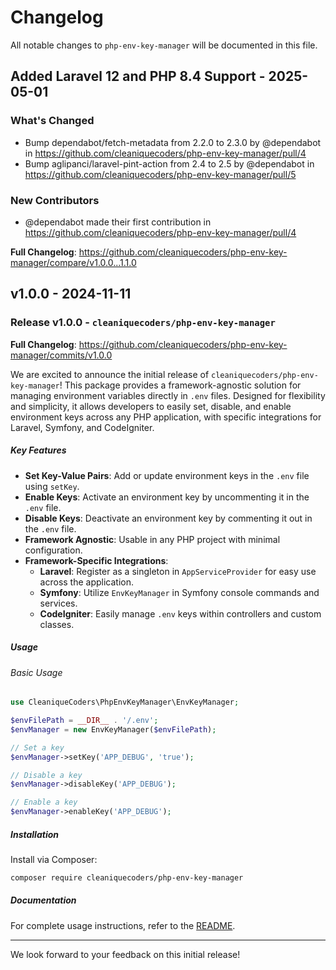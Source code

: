 # Changelog

All notable changes to `php-env-key-manager` will be documented in this file.

## Added Laravel 12 and PHP 8.4 Support - 2025-05-01

### What's Changed

* Bump dependabot/fetch-metadata from 2.2.0 to 2.3.0 by @dependabot in https://github.com/cleaniquecoders/php-env-key-manager/pull/4
* Bump aglipanci/laravel-pint-action from 2.4 to 2.5 by @dependabot in https://github.com/cleaniquecoders/php-env-key-manager/pull/5

### New Contributors

* @dependabot made their first contribution in https://github.com/cleaniquecoders/php-env-key-manager/pull/4

**Full Changelog**: https://github.com/cleaniquecoders/php-env-key-manager/compare/v1.0.0...1.1.0

## v1.0.0 - 2024-11-11

### Release v1.0.0 - `cleaniquecoders/php-env-key-manager`

**Full Changelog**: https://github.com/cleaniquecoders/php-env-key-manager/commits/v1.0.0

We are excited to announce the initial release of `cleaniquecoders/php-env-key-manager`! This package provides a framework-agnostic solution for managing environment variables directly in `.env` files. Designed for flexibility and simplicity, it allows developers to easily set, disable, and enable environment keys across any PHP application, with specific integrations for Laravel, Symfony, and CodeIgniter.

##### Key Features

- **Set Key-Value Pairs**: Add or update environment keys in the `.env` file using `setKey`.
- **Enable Keys**: Activate an environment key by uncommenting it in the `.env` file.
- **Disable Keys**: Deactivate an environment key by commenting it out in the `.env` file.
- **Framework Agnostic**: Usable in any PHP project with minimal configuration.
- **Framework-Specific Integrations**:
  - **Laravel**: Register as a singleton in `AppServiceProvider` for easy use across the application.
  - **Symfony**: Utilize `EnvKeyManager` in Symfony console commands and services.
  - **CodeIgniter**: Easily manage `.env` keys within controllers and custom classes.
  

##### Usage

###### Basic Usage

```php
use CleaniqueCoders\PhpEnvKeyManager\EnvKeyManager;

$envFilePath = __DIR__ . '/.env';
$envManager = new EnvKeyManager($envFilePath);

// Set a key
$envManager->setKey('APP_DEBUG', 'true');

// Disable a key
$envManager->disableKey('APP_DEBUG');

// Enable a key
$envManager->enableKey('APP_DEBUG');


```
##### Installation

Install via Composer:

```bash
composer require cleaniquecoders/php-env-key-manager


```
##### Documentation

For complete usage instructions, refer to the [README](https://github.com/cleaniquecoders/php-env-key-manager#readme).


---

We look forward to your feedback on this initial release!
